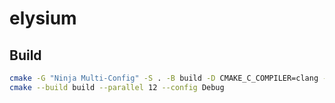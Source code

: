 # elysium

## Build

```bash
cmake -G "Ninja Multi-Config" -S . -B build -D CMAKE_C_COMPILER=clang -D CMAKE_CXX_COMPILER=clang++
cmake --build build --parallel 12 --config Debug
```


